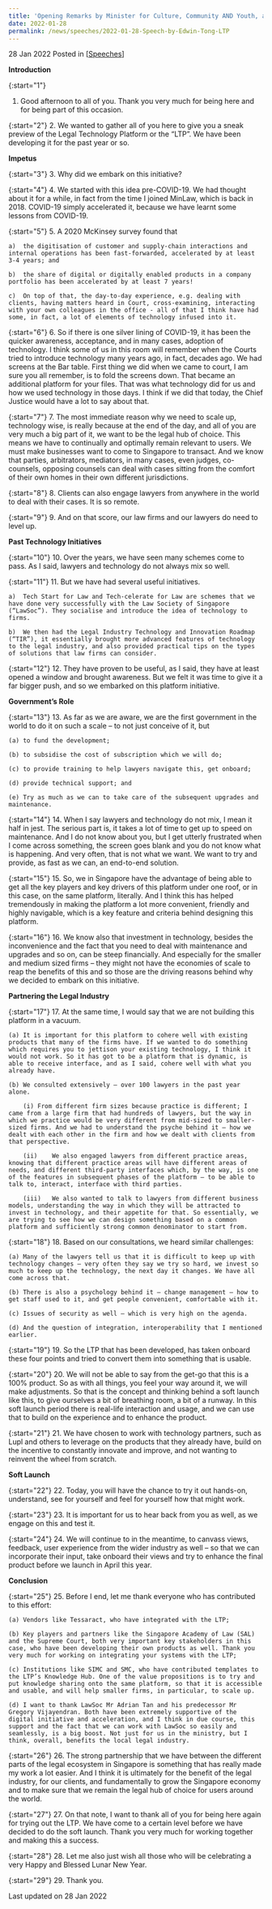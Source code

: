 ```yaml
---
title: 'Opening Remarks by Minister for Culture, Community AND Youth, and Second Minister of Law, Edwin Tong SC, at Soft Launch of the Legal Technology Platform'
date: 2022-01-28
permalink: /news/speeches/2022-01-28-Speech-by-Edwin-Tong-LTP
---
```


28 Jan 2022 Posted in [[Speeches](/news/speeches)]

**Introduction**

{:start="1"}
1.	Good afternoon to all of you. Thank you very much for being here and for being part of this occasion. 

{:start="2"}
2.	We wanted to gather all of you here to give you a sneak preview of the Legal Technology Platform or the “LTP”. We have been developing it for the past year or so.

**Impetus**

{:start="3"}
3.	Why did we embark on this initiative?

{:start="4"}
4.	We started with this idea pre-COVID-19. We had thought about it for a while, in fact from the time I joined MinLaw, which is back in 2018. COVID-19 simply accelerated it, because we have learnt some lessons from COVID-19. 

{:start="5"}
5.	A 2020 McKinsey survey found that 

    a)	the digitisation of customer and supply-chain interactions and internal operations has been fast-forwarded, accelerated by at least 3-4 years; and

    b)	the share of digital or digitally enabled products in a company portfolio has been accelerated by at least 7 years! 

    c)	On top of that, the day-to-day experience, e.g. dealing with clients, having matters heard in Court, cross-examining, interacting with your own colleagues in the office - all of that I think have had some, in fact, a lot of elements of technology infused into it.

{:start="6"}
6.	So if there is one silver lining of COVID-19, it has been the quicker awareness, acceptance, and in many cases, adoption of technology. I think some of us in this room will remember when the Courts tried to introduce technology many years ago, in fact, decades ago. We had screens at the Bar table. First thing we did when we came to court, I am sure you all remember, is to fold the screens down. That became an additional platform for your files. That was what technology did for us and how we used technology in those days. I think if we did that today, the Chief Justice would have a lot to say about that. 

{:start="7"}
7.	The most immediate reason why we need to scale up, technology wise, is really because at the end of the day, and all of you are very much a big part of it, we want to be the legal hub of choice. This means we have to continually and optimally remain relevant to users. We must make businesses want to come to Singapore to transact. And we know that parties, arbitrators, mediators, in many cases, even judges, co-counsels, opposing counsels can deal with cases sitting from the comfort of their own homes in their own different jurisdictions.

{:start="8"}
8.	Clients can also engage lawyers from anywhere in the world to deal with their cases. It is so remote.

{:start="9"}
9.	And on that score, our law firms and our lawyers do need to level up.

**Past Technology Initiatives**

{:start="10"}
10.	Over the years, we have seen many schemes come to pass. As I said, lawyers and technology do not always mix so well. 

{:start="11"}
11.	But we have had several useful initiatives.

    a)	Tech Start for Law and Tech-celerate for Law are schemes that we have done very successfully with the Law Society of Singapore (“LawSoc”). They socialise and introduce the idea of technology to firms.

    b)	We then had the Legal Industry Technology and Innovation Roadmap (“TIR”), it essentially brought more advanced features of technology to the legal industry, and also provided practical tips on the types of solutions that law firms can consider.

{:start="12"}
12.	They have proven to be useful, as I said, they have at least opened a window and brought awareness. But we felt it was time to give it a far bigger push, and so we embarked on this platform initiative.

**Government’s Role**

{:start="13"}
13.	As far as we are aware, we are the first government in the world to do it on such a scale – to not just conceive of it, but

    (a)	to fund the development;

    (b)	to subsidise the cost of subscription which we will do;

    (c)	to provide training to help lawyers navigate this, get onboard;

    (d)	provide technical support; and

    (e)	Try as much as we can to take care of the subsequent upgrades and maintenance.

{:start="14"}
14.	When I say lawyers and technology do not mix, I mean it half in jest. The serious part is, it takes a lot of time to get up to speed on maintenance. And I do not know about you, but I get utterly frustrated when I come across something, the screen goes blank and you do not know what is happening. And very often, that is not what we want. We want to try and provide, as fast as we can, an end-to-end solution. 

{:start="15"}
15.	So, we in Singapore have the advantage of being able to get all the key players and key drivers of this platform under one roof, or in this case, on the same platform, literally. And I think this has helped tremendously in making the platform a lot more convenient, friendly and highly navigable, which is a key feature and criteria behind designing this platform. 

{:start="16"}
16.	We know also that investment in technology, besides the inconvenience and the fact that you need to deal with maintenance and upgrades and so on, can be steep financially. And especially for the smaller and medium sized firms – they might not have the economies of scale to reap the benefits of this and so those are the driving reasons behind why we decided to embark on this initiative.

**Partnering the Legal Industry**

{:start="17"}
17.	At the same time, I would say that we are not building this platform in a vacuum.

    (a)	It is important for this platform to cohere well with existing products that many of the firms have. If we wanted to do something which requires you to jettison your existing technology, I think it would not work. So it has got to be a platform that is dynamic, is able to receive interface, and as I said, cohere well with what you already have. 

    (b)	We consulted extensively – over 100 lawyers in the past year alone.

        (i)	From different firm sizes because practice is different; I came from a large firm that had hundreds of lawyers, but the way in which we practice would be very different from mid-sized to smaller-sized firms. And we had to understand the psyche behind it – how we dealt with each other in the firm and how we dealt with clients from that perspective.     

        (ii)	We also engaged lawyers from different practice areas, knowing that different practice areas will have different areas of needs, and different third-party interfaces which, by the way, is one of the features in subsequent phases of the platform – to be able to talk to, interact, interface with third parties.

        (iii)	We also wanted to talk to lawyers from different business models, understanding the way in which they will be attracted to invest in technology, and their appetite for that. So essentially, we are trying to see how we can design something based on a common platform and sufficiently strong common denominator to start from. 

{:start="18"}
18.	Based on our consultations, we heard similar challenges:

    (a)	Many of the lawyers tell us that it is difficult to keep up with technology changes – very often they say we try so hard, we invest so much to keep up the technology, the next day it changes. We have all come across that.

    (b)	There is also a psychology behind it – change management – how to get staff used to it, and get people convenient, comfortable with it.

    (c)	Issues of security as well – which is very high on the agenda. 

    (d)	And the question of integration, interoperability that I mentioned earlier.

{:start="19"}
19.	So the LTP that has been developed, has taken onboard these four points and tried to convert them into something that is usable.

{:start="20"}
20.	We will not be able to say from the get-go that this is a 100% product. So as with all things, you feel your way around it, we will make adjustments. So that is the concept and thinking behind a soft launch like this, to give ourselves a bit of breathing room, a bit of a runway. In this soft launch period there is real-life interaction and usage, and we can use that to build on the experience and to enhance the product.

{:start="21"}
21.	We have chosen to work with technology partners, such as Lupl and others to leverage on the products that they already have, build on the incentive to constantly innovate and improve, and not wanting to reinvent the wheel from scratch.

**Soft Launch**

{:start="22"}
22.	Today, you will have the chance to try it out hands-on, understand, see for yourself and feel for yourself how that might work.  

{:start="23"}
23.	It is important for us to hear back from you as well, as we engage on this and test it. 

{:start="24"}
24.	We will continue to in the meantime, to canvass views, feedback, user experience from the wider industry as well – so that we can incorporate their input, take onboard their views and try to enhance the final product before we launch in April this year.

**Conclusion**

{:start="25"}
25.	Before I end, let me thank everyone who has contributed to this effort: 

    (a)	Vendors like Tessaract, who have integrated with the LTP; 

    (b)	Key players and partners like the Singapore Academy of Law (SAL) and the Supreme Court, both very important key stakeholders in this case, who have been developing their own products as well. Thank you very much for working on integrating your systems with the LTP;

    (c)	Institutions like SIMC and SMC, who have contributed templates to the LTP’s Knowledge Hub. One of the value propositions is to try and put knowledge sharing onto the same platform, so that it is accessible and usable, and will help smaller firms, in particular, to scale up. 

    (d)	I want to thank LawSoc Mr Adrian Tan and his predecessor Mr Gregory Vijayendran. Both have been extremely supportive of the digital initiative and acceleration, and I think in due course, this support and the fact that we can work with LawSoc so easily and seamlessly, is a big boost. Not just for us in the ministry, but I think, overall, benefits the local legal industry.  

{:start="26"}
26.	The strong partnership that we have between the different parts of the legal ecosystem in Singapore is something that has really made my work a lot easier. And I think it is ultimately for the benefit of the legal industry, for our clients, and fundamentally to grow the Singapore economy and to make sure that we remain the legal hub of choice for users around the world. 

{:start="27"}
27.	On that note, I want to thank all of you for being here again for trying out the LTP. We have come to a certain level before we have decided to do the soft launch.  Thank you very much for working together and making this a success. 

{:start="28"}
28.	Let me also just wish all those who will be celebrating a very Happy and Blessed Lunar New Year.

{:start="29"}
29.	Thank you.

<p class="right-side-updated">Last updated on 28 Jan 2022</p> 
